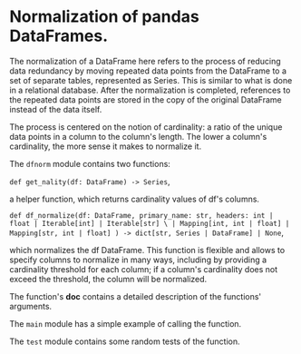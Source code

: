 ﻿# Normalization of pandas DataFrames.

The normalization of a DataFrame here refers to the process of reducing data redundancy by moving repeated data points from the DataFrame to a set of separate tables, represented as Series. This is similar to what is done in a relational database. After the normalization is completed, references to the repeated data points are stored in the copy of the original DataFrame instead of the data itself.

The process is centered on the notion of cardinality: a ratio of the unique data points in a column to the column's length. The lower a column's cardinality, the more sense it makes to normalize it.

The `dfnorm` module contains two functions:


`def get_nality(df: DataFrame) -> Series`,

a helper function, which returns cardinality values of df's columns.


`def df_normalize(df: DataFrame,
                 primary_name: str,
                 headers: int | float | Iterable[int] | Iterable[str] \
                 | Mapping[int, int | float] | Mapping[str, int | float]
                 ) -> dict[str, Series | DataFrame] | None`,

which normalizes the df DataFrame. This function is flexible and allows to specify columns to normalize in many ways, including by providing a cardinality threshold for each column; if a column's cardinality does not exceed the threshold, the column will be normalized.

The function's __doc__ contains a detailed description of the functions' arguments.

The `main` module has a simple example of calling the function.

The `test` module contains some random tests of the function. 

